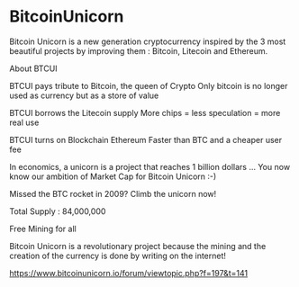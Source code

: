 # BitcoinUnicorn
Bitcoin Unicorn is a new generation cryptocurrency inspired by the 3 most beautiful projects by improving them : Bitcoin, Litecoin and Ethereum.

About BTCUI

BTCUI pays tribute to Bitcoin, the queen of Crypto
Only bitcoin is no longer used as currency but as a store of value

BTCUI borrows the Litecoin supply
More chips = less speculation = more real use

BTCUI turns on Blockchain Ethereum
Faster than BTC and a cheaper user fee

In economics, a unicorn is a project that reaches 1 billion dollars ... You now know our ambition of Market Cap for Bitcoin Unicorn :-)

Missed the BTC rocket in 2009?
Climb the unicorn now!

Total Supply : 84,000,000

Free Mining for all

Bitcoin Unicorn is a revolutionary project because the mining and the creation of the currency is done by writing on the internet!

https://www.bitcoinunicorn.io/forum/viewtopic.php?f=197&t=141
